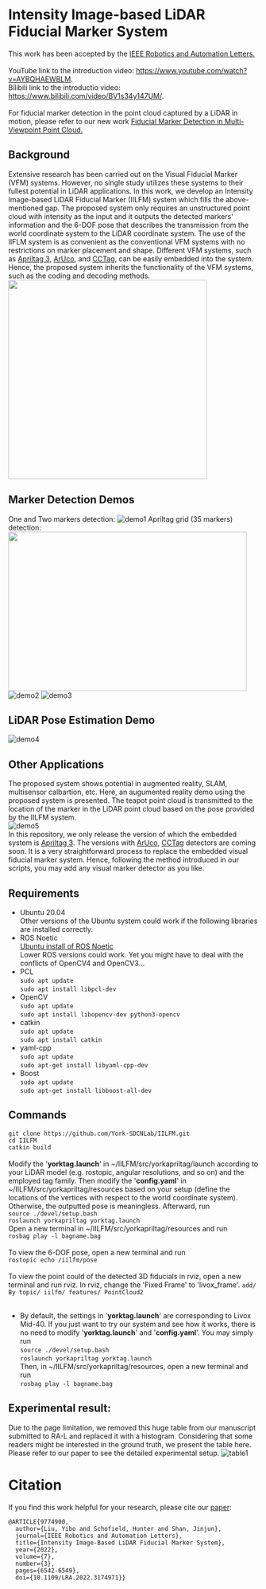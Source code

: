 # Intensity Image-based LiDAR Fiducial Marker System
This work has been accepted by the [IEEE Robotics and Automation Letters.](https://ieeexplore.ieee.org/document/9774900) <br>
<br>
YouTube link to the introduction video: https://www.youtube.com/watch?v=AYBQHAEWBLM. <br>
Bilibili link to the introductio video: https://www.bilibili.com/video/BV1s34y147UM/. <br>
<br>
For fiducial marker detection in the point cloud captured by a LiDAR in motion, please refer to our new work [Fiducial Marker Detection in Multi-Viewpoint Point Cloud.](https://github.com/York-SDCNLab/Marker-Detection-General)<br>
## Background
Extensive research has been carried out on the Visual Fiducial Marker (VFM) systems. However, no single study utilizes these systems to their fullest potential in LiDAR applications. In this work, we develop an Intensity Image-based LiDAR Fiducial Marker (IILFM) system which fills the above-mentioned gap. The proposed system only requires an unstructured point cloud with intensity as the input and it outputs the detected markers' information and the 6-DOF pose that describes the transmission from the world coordinate system to the LiDAR coordinate system. The use of the IIFLM system is as convenient as the conventional VFM systems with no restrictions on marker placement and shape. Different VFM systems, such as [Apriltag 3](https://github.com/AprilRobotics/apriltag), [ArUco](https://docs.opencv.org/3.4/d5/dae/tutorial_aruco_detection.html), and [CCTag](https://cctag.readthedocs.io/en/latest/), can be easily embedded into the system. Hence, the proposed system inherits the functionality of the VFM systems, such as the coding and decoding methods.<br>
<img width="400" height="400" src="https://user-images.githubusercontent.com/58899542/151822834-e7758e70-849f-483d-b2fd-df93b1fe0aa5.png"/> <br>
## Marker Detection Demos
One and Two markers detection:
![demo1](https://user-images.githubusercontent.com/58899542/151841293-f2f4f2d0-f5ba-427e-b5e7-ff6106e4a8d0.gif)
Apriltag grid (35 markers) detection:<br>
<img width="480" height="320" src="https://user-images.githubusercontent.com/58899542/152581823-ca10f8db-8d3e-4025-91e9-eb111489b911.jpeg"/> <br>
![demo2](https://user-images.githubusercontent.com/58899542/152580373-71096105-8b6a-47ba-a852-767922dcf39a.gif)
![demo3](https://user-images.githubusercontent.com/58899542/152580126-5306eb2e-7899-494a-a7bd-bb0f43427daa.gif)
## LiDAR Pose Estimation Demo
![demo4](https://user-images.githubusercontent.com/58899542/152581365-ff25f9c3-3fd2-4a1d-9525-2383717266b3.gif)

## Other Applications
The proposed system shows potential in augmented reality, SLAM, multisensor calbartion, etc. Here, an augumented reality demo using the proposed system is presented. The teapot point cloud is transmitted to the location of the marker in the LiDAR point cloud based on the pose provided by the IILFM system. <br>
![demo5](https://user-images.githubusercontent.com/58899542/152583787-add4a9f2-59c6-4e15-a112-f1d2ad10324e.gif) <br>
In this repository, we only release the version of which the embedded system is [Apriltag 3](https://github.com/AprilRobotics/apriltag). The versions with [ArUco](https://docs.opencv.org/3.4/d5/dae/tutorial_aruco_detection.html), [CCTag](https://cctag.readthedocs.io/en/latest/) detectors are coming soon. It is a very straightforward process to replace the embedded visual fiducial marker system. Hence, following the method introduced in our scripts, you may add any visual marker detector as you like.



## Requirements
* Ubuntu 20.04 <br>
Other versions of the Ubuntu system could work if the following libraries are installed correctly.<br>
* ROS Noetic <br>
[Ubuntu install of ROS Noetic](http://wiki.ros.org/noetic/Installation/Ubuntu)<br>
Lower ROS versions could work. Yet you might have to deal with the conflicts of OpenCV4 and OpenCV3...
* PCL <br>
``sudo apt update``<br>
``sudo apt install libpcl-dev``<br>
* OpenCV <br>
``sudo apt update``<br>
``sudo apt install libopencv-dev python3-opencv``<br>
* catkin<br>
``sudo apt update``<br>
``sudo apt install catkin``<br>
* yaml-cpp <br>
``sudo apt update``<br>
``sudo apt-get install libyaml-cpp-dev``<br>
* Boost <br>
``sudo apt update``<br>
``sudo apt-get install libboost-all-dev``

## Commands
```git clone https://github.com/York-SDCNLab/IILFM.git```<br>
```cd IILFM```<br>
```catkin build```<br>
<br>
Modify the '**yorktag.launch**' in ~/IILFM/src/yorkapriltag/launch according to your LiDAR model (e.g. rostopic, angular resolutions, and so on) and the employed tag family. Then modify the '**config.yaml**' in ~/IILFM/src/yorkapriltag/resources based on your setup (define the locations of the vertices with respect to the world coordinate system). Otherwise, the outputted pose is meaningless. Afterward, run <br>
```source ./devel/setup.bash```<br>
```roslaunch yorkapriltag yorktag.launch```<br>
Open a new terminal in ~/IILFM/src/yorkapriltag/resources and run <br>
```rosbag play -l bagname.bag```<br>
<br>
To view the 6-DOF pose, open a new terminal and run<br>
``rostopic echo /iilfm/pose`` <br>
<br>
To view the point could of the detected 3D fiducials in rviz, open a new terminal and run rviz. In rviz, change the 'Fixed Frame' to 'livox_frame'. ``add/ By topic/ iilfm/ features/ PointCloud2``<br>
<br>
* By default, the settings in '**yorktag.launch**' are corresponding to Livox Mid-40. If you just want to try our system and see how it works, there is no need to modify '**yorktag.launch**' and '**config.yaml**'. You may simply run <br>
```source ./devel/setup.bash```<br>
```roslaunch yorkapriltag yorktag.launch```<br>
Then, in ~/IILFM/src/yorkapriltag/resources, open a new terminal and run <br>
```rosbag play -l bagname.bag```<br>

## Experimental result:
Due to the page limitation, we removed this huge table from our manuscript submitted to RA-L and replaced it with a histogram. Considering that some readers might be interested in the ground truth, we present the table here. Please refer to our paper to see the detailed experimental setup.
![table1](https://user-images.githubusercontent.com/58899542/162066700-d5afbac9-aa5e-49b9-a4d6-648e8bb8956c.png)

# Citation
If you find this work helpful for your research, please cite our [paper](https://ieeexplore.ieee.org/document/9774900):
```
@ARTICLE{9774900,
  author={Liu, Yibo and Schofield, Hunter and Shan, Jinjun},
  journal={IEEE Robotics and Automation Letters}, 
  title={Intensity Image-Based LiDAR Fiducial Marker System}, 
  year={2022},
  volume={7},
  number={3},
  pages={6542-6549},
  doi={10.1109/LRA.2022.3174971}}
```

